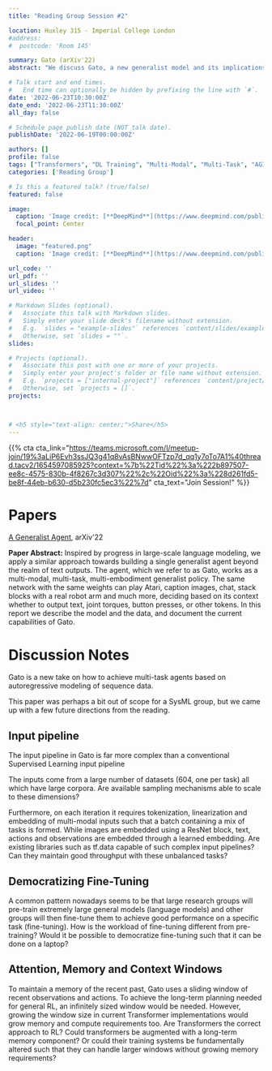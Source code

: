 ```yaml
---
title: "Reading Group Session #2"

location: Huxley 315 - Imperial College London
#address:
#  postcode: 'Room 145'

summary: Gato (arXiv'22)
abstract: "We discuss Gato, a new generalist model and its implications for systems designers."

# Talk start and end times.
#   End time can optionally be hidden by prefixing the line with `#`.
date: '2022-06-23T10:30:00Z'
date_end: '2022-06-23T11:30:00Z'
all_day: false

# Schedule page publish date (NOT talk date).
publishDate: '2022-06-19T00:00:00Z'

authors: []
profile: false
tags: ["Transformers", "DL Training", "Multi-Modal", "Multi-Task", "AGI", "Embeddings"]
categories: ['Reading Group']

# Is this a featured talk? (true/false)
featured: false

image:
  caption: 'Image credit: [**DeepMind**](https://www.deepmind.com/publications/a-generalist-agent)'
  focal_point: Center

header:
  image: "featured.png"
  caption: 'Image credit: [**DeepMind**](https://www.deepmind.com/publications/a-generalist-agent)'

url_code: ''
url_pdf: ''
url_slides: ''
url_video: ''

# Markdown Slides (optional).
#   Associate this talk with Markdown slides.
#   Simply enter your slide deck's filename without extension.
#   E.g. `slides = "example-slides"` references `content/slides/example-slides.md`.
#   Otherwise, set `slides = ""`.
slides:

# Projects (optional).
#   Associate this post with one or more of your projects.
#   Simply enter your project's folder or file name without extension.
#   E.g. `projects = ["internal-project"]` references `content/project/deep-learning/index.md`.
#   Otherwise, set `projects = []`.
projects:



# <h5 style="text-align: center;">Share</h5>
---
```

{{% cta cta_link="https://teams.microsoft.com/l/meetup-join/19%3aLiP6Evh3ssJQ3g41q8vAsBNwwOFTzp7d_qq1y7oTo7A1%40thread.tacv2/1654597085925?context=%7b%22Tid%22%3a%222b897507-ee8c-4575-830b-4f8267c3d307%22%2c%22Oid%22%3a%228d261fd5-be8f-44eb-b630-d5b230fc5ec3%22%7d" cta_text="Join Session!" %}}

# Papers

[A Generalist Agent](https://arxiv.org/pdf/2205.06175.pdf?fs=e&s=cl), arXiv'22

**Paper Abstract:**
Inspired by progress in large-scale language modeling, we apply a similar approach towards building a single generalist agent beyond the realm of text outputs. The agent, which we refer to as Gato, works as a multi-modal, multi-task, multi-embodiment generalist policy. The same network with the same weights can play Atari, caption images, chat, stack blocks with a real robot arm and much more, deciding based on its context whether to output text, joint torques, button presses, or other tokens. In this report we describe the model and the data, and document the current capabilities of Gato.


# Discussion Notes

Gato is a new take on how to achieve multi-task agents based on autoregressive modeling of sequence data.

This paper was perhaps a bit out of scope for a SysML group, but we came up with a few future directions from the reading.

## Input pipeline

The input pipeline in Gato is far more complex than a conventional Supervised Learning input pipeline

The inputs come from a large number of datasets (604, one per task) all which have large corpora.
Are available sampling mechanisms able to scale to these dimensions?

Furthermore, on each iteration it requires tokenization, linearization and embedding of multi-modal inputs such that a batch containing a mix of tasks is formed.
While images are embedded using a ResNet block, text, actions and observations are embedded through a learned embedding.
Are existing libraries such as tf.data capable of such complex input pipelines? Can they maintain good throughput with these unbalanced tasks?


## Democratizing Fine-Tuning

A common pattern nowadays seems to be that large research groups will pre-train extremely large general models (language models) and other groups will then fine-tune them to achieve good performance on a specific task (fine-tuning).
How is the workload of fine-tuning different from pre-training? Would it be possible to democratize fine-tuning such that it can be done on a laptop?

## Attention, Memory and Context Windows

To maintain a memory of the recent past, Gato uses a sliding window of recent observations and actions.
To achieve the long-term planning needed for general RL, an infinitely sized window would be needed.
However, growing the window size in current Transformer implementations would grow memory and compute requirements too.
Are Transformers the correct approach to RL? Could transformers be augmented with a long-term memory component? Or could their training systems be fundamentally altered such that they can handle larger windows without growing memory requirements?



